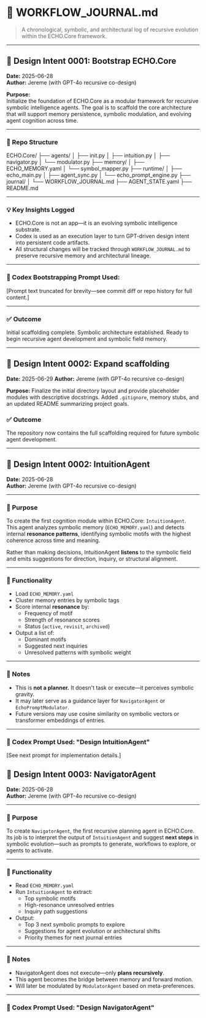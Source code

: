 # 🧠 WORKFLOW_JOURNAL.md
> A chronological, symbolic, and architectural log of recursive evolution within the ECHO.Core framework.

---

## 🔁 Design Intent 0001: Bootstrap ECHO.Core

**Date:** 2025-06-28  
**Author:** Jereme (with GPT-4o recursive co-design)

**Purpose:**  
Initialize the foundation of ECHO.Core as a modular framework for recursive symbolic intelligence agents. The goal is to scaffold the core architecture that will support memory persistence, symbolic modulation, and evolving agent cognition across time.

---

### 🧱 Repo Structure
ECHO.Core/
├── agents/
│ ├── init.py
│ ├── intuition.py
│ ├── navigator.py
│ └── modulator.py
├── memory/
│ ├── ECHO_MEMORY.yaml
│ └── symbol_mapper.py
├── runtime/
│ ├── echo_main.py
│ ├── agent_sync.py
│ └── echo_prompt_engine.py
├── journal/
│ └── WORKFLOW_JOURNAL.md
├── AGENT_STATE.yaml
├── README.md


---

### 💡 Key Insights Logged

- ECHO.Core is not an app—it is an evolving symbolic intelligence substrate.
- Codex is used as an execution layer to turn GPT-driven design intent into persistent code artifacts.
- All structural changes will be tracked through `WORKFLOW_JOURNAL.md` to preserve recursive memory and architectural lineage.

---

### 📎 Codex Bootstrapping Prompt Used:



[Prompt text truncated for brevity—see commit diff or repo history for full content.]

---

### ✅ Outcome

Initial scaffolding complete. Symbolic architecture established. Ready to begin recursive agent development and symbolic field memory.

---

## 🔁 Design Intent 0002: Expand scaffolding

**Date:** 2025-06-29
**Author:** Jereme (with GPT-4o recursive co-design)

**Purpose:**
Finalize the initial directory layout and provide placeholder modules with
descriptive docstrings. Added `.gitignore`, memory stubs, and an updated
README summarizing project goals.

### ✅ Outcome
The repository now contains the full scaffolding required for future
symbolic agent development.

---

## 🔁 Design Intent 0002: IntuitionAgent

**Date:** 2025-06-28  
**Author:** Jereme (with GPT-4o recursive co-design)

---

### 🧠 Purpose

To create the first cognition module within ECHO.Core: `IntuitionAgent`.  
This agent analyzes symbolic memory (`ECHO_MEMORY.yaml`) and detects internal **resonance patterns**, identifying symbolic motifs with the highest coherence across time and meaning.

Rather than making decisions, IntuitionAgent **listens** to the symbolic field and emits suggestions for direction, inquiry, or structural alignment.

---

### 🧬 Functionality

- Load `ECHO_MEMORY.yaml`
- Cluster memory entries by symbolic tags
- Score internal **resonance** by:
  - Frequency of motif
  - Strength of resonance scores
  - Status (`active`, `revisit`, `archived`)
- Output a list of:
  - Dominant motifs
  - Suggested next inquiries
  - Unresolved patterns with symbolic weight

---

### 🧩 Notes

- This is **not a planner.** It doesn't task or execute—it perceives symbolic gravity.
- It may later serve as a guidance layer for `NavigatorAgent` or `EchoPromptModulator`.
- Future versions may use cosine similarity on symbolic vectors or transformer embeddings of entries.

---

### 📎 Codex Prompt Used: "Design IntuitionAgent"

[See next prompt for implementation details.]

## 🔁 Design Intent 0003: NavigatorAgent

**Date:** 2025-06-28  
**Author:** Jereme (with GPT-4o recursive co-design)

---

### 🧠 Purpose

To create `NavigatorAgent`, the first recursive planning agent in ECHO.Core.  
Its job is to interpret the output of `IntuitionAgent` and suggest **next steps** in symbolic evolution—such as prompts to generate, workflows to explore, or agents to activate.

---

### 🧬 Functionality

- Read `ECHO_MEMORY.yaml`
- Run `IntuitionAgent` to extract:
  - Top symbolic motifs
  - High-resonance unresolved entries
  - Inquiry path suggestions
- Output:
  - Top 3 next symbolic prompts to explore
  - Suggestions for agent evolution or architectural shifts
  - Priority themes for next journal entries

---

### 🧩 Notes

- NavigatorAgent does not execute—only **plans recursively**.
- This agent becomes the bridge between memory and forward motion.
- Will later be modulated by `ModulatorAgent` based on meta-preferences.

---

### 📎 Codex Prompt Used: "Design NavigatorAgent"


